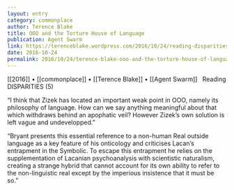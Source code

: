 ```yaml
---
layout: entry
category: commonplace
author: Terence Blake
title: OOO and the Torture House of Language
publication: Agent Swarm
link: https://terenceblake.wordpress.com/2016/10/24/reading-disparities-5-ooo-and-the-torture-house-of-language/
date: 2016-10-24
permalink: 2016/10/24/terence-blake-ooo-and-the-torture-house-of-language
---
```


[[2016]] • [[commonplace]] • [[Terence Blake]] • [[Agent Swarm]]
 
Reading DISPARITIES (5)

“I think that Zizek has located an important weak point in OOO, namely its philosophy of language. How can we say anything meaningful about that which withdraws behind an apophatic veil? However Zizek’s own solution is left vague and undevelopped.”

“Bryant presents this essential reference to a non-human Real outside language as a key feature of his onticology and criticises Lacan’s entrapment in the Symbolic. To escape this entrapment he relies on the supplementation of Lacanian psychoanalysis with scientistic naturalism, creating a strange hybrid that cannot account for its own ability to refer to the non-linguistic real except by the imperious insistence that it must be so.”